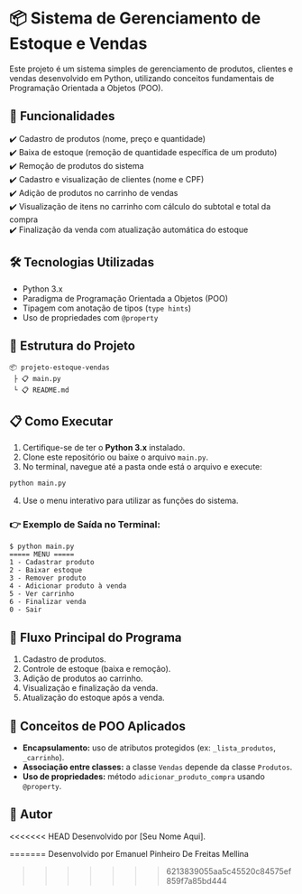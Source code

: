 # 📦 Sistema de Gerenciamento de Estoque e Vendas

Este projeto é um sistema simples de gerenciamento de produtos, clientes e vendas desenvolvido em Python, utilizando conceitos fundamentais de Programação Orientada a Objetos (POO).

## 🚀 Funcionalidades

✔️ Cadastro de produtos (nome, preço e quantidade)\
✔️ Baixa de estoque (remoção de quantidade específica de um produto)\
✔️ Remoção de produtos do sistema\
✔️ Cadastro e visualização de clientes (nome e CPF)\
✔️ Adição de produtos no carrinho de vendas\
✔️ Visualização de itens no carrinho com cálculo do subtotal e total da compra\
✔️ Finalização da venda com atualização automática do estoque

## 🛠️ Tecnologias Utilizadas

- Python 3.x
- Paradigma de Programação Orientada a Objetos (POO)
- Tipagem com anotação de tipos (`type hints`)
- Uso de propriedades com `@property`

## 📂 Estrutura do Projeto

```
📦 projeto-estoque-vendas
 ├ 📋 main.py
 └ 📋 README.md
```

## 📋 Como Executar

1. Certifique-se de ter o **Python 3.x** instalado.
2. Clone este repositório ou baixe o arquivo `main.py`.
3. No terminal, navegue até a pasta onde está o arquivo e execute:

```bash
python main.py
```

4. Use o menu interativo para utilizar as funções do sistema.

### 👉 Exemplo de Saída no Terminal:

```
$ python main.py
===== MENU =====
1 - Cadastrar produto
2 - Baixar estoque
3 - Remover produto
4 - Adicionar produto à venda
5 - Ver carrinho
6 - Finalizar venda
0 - Sair
```

## 🎯 Fluxo Principal do Programa

1. Cadastro de produtos.
2. Controle de estoque (baixa e remoção).
3. Adição de produtos ao carrinho.
4. Visualização e finalização da venda.
5. Atualização do estoque após a venda.

## 🏧 Conceitos de POO Aplicados

- **Encapsulamento:** uso de atributos protegidos (ex: `_lista_produtos`, `_carrinho`).
- **Associação entre classes:** a classe `Vendas` depende da classe `Produtos`.
- **Uso de propriedades:** método `adicionar_produto_compra` usando `@property`.

## 👤 Autor

<<<<<<< HEAD
Desenvolvido por [Seu Nome Aqui].

=======
Desenvolvido por Emanuel Pinheiro De Freitas Mellina
>>>>>>> 6213839055aa5c45520c84575ef859f7a85bd444
